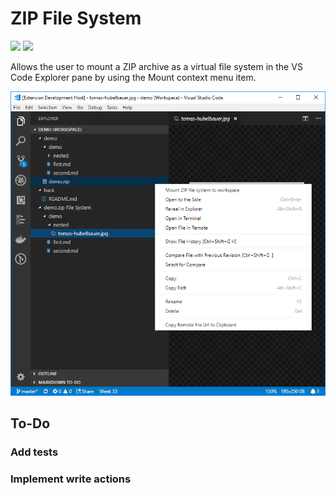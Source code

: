 # ZIP File System
![](https://vsmarketplacebadge.apphb.com/installs-short/TomasHubelbauer.zip-file-system.svg)
![](https://github.com/tomashubelbauer/vscode-zip-file-system/workflows/.github/workflows/main.yml/badge.svg)

Allows the user to mount a ZIP archive as a virtual file system in the VS Code
Explorer pane by using the Mount context menu item.

![Screenshot](screenshot.png)

## To-Do

### Add tests

### Implement write actions
